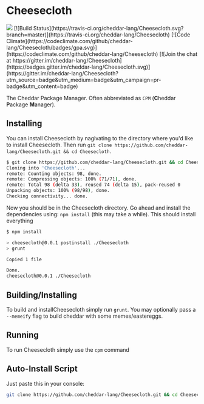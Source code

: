 # Cheesecloth

<img src="https://img.shields.io/david/cheddar-lang/Cheesecloth.svg">
[![Build Status](https://travis-ci.org/cheddar-lang/Cheesecloth.svg?branch=master)](https://travis-ci.org/cheddar-lang/Cheesecloth)
[![Code Climate](https://codeclimate.com/github/cheddar-lang/Cheesecloth/badges/gpa.svg)](https://codeclimate.com/github/cheddar-lang/Cheesecloth)
[![Join the chat at https://gitter.im/cheddar-lang/Cheesecloth](https://badges.gitter.im/cheddar-lang/Cheesecloth.svg)](https://gitter.im/cheddar-lang/Cheesecloth?utm_source=badge&utm_medium=badge&utm_campaign=pr-badge&utm_content=badge)

The Cheddar Package Manager. Often abbreviated as `CPM` (**C**heddar **P**ackage **M**anager).

## Installing

You can install Cheesecloth by nagivating to the directory where you'd like to install Cheesecloth. Then run `git clone https://github.com/cheddar-lang/Cheesecloth.git && cd Cheesecloth`.

```bash
$ git clone https://github.com/cheddar-lang/Cheesecloth.git && cd Cheesecloth
Cloning into 'Cheesecloth'...
remote: Counting objects: 98, done.
remote: Compressing objects: 100% (71/71), done.
remote: Total 98 (delta 33), reused 74 (delta 15), pack-reused 0
Unpacking objects: 100% (98/98), done.
Checking connectivity... done.
```

Now you should be in the Cheesecloth directory. Go ahead and install the dependencies using: `npm install` (this may take a while). This should install everything

```bash
$ npm install

> cheesecloth@0.0.1 postinstall ./Cheesecloth
> grunt

Copied 1 file

Done.
cheesecloth@0.0.1 ./Cheesecloth
```

## Building/Installing

To build and installCheesecloth simply run `grunt`. You may optionally pass a `--memeify` flag to build cheddar with some memes/eastereggs. 

## Running

To run Cheesecloth simply use the `cpm` command

## Auto-Install Script

Just paste this in your console:

```bash
git clone https://github.com/cheddar-lang/Cheesecloth.git && cd Cheesecloth && npm install && grunt install --alias
```
